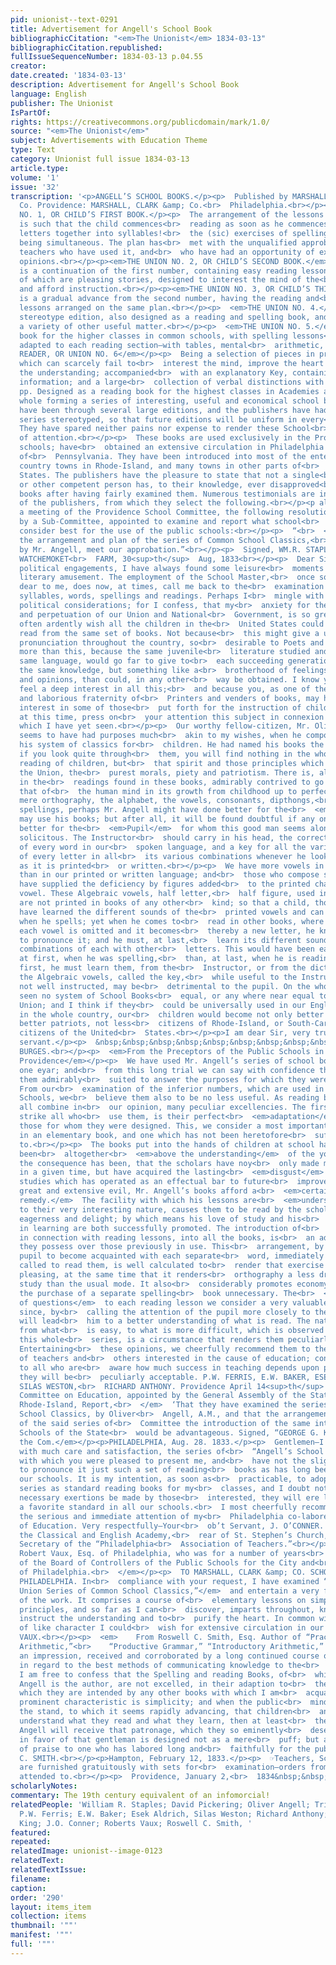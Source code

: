 ```yaml
---
pid: unionist--text-0291
title: Advertisement for Angell's School Book
bibliographicCitation: "<em>The Unionist</em> 1834-03-13"
bibliographicCitation.republished: 
fullIssueSequenceNumber: 1834-03-13 p.04.55
creator: 
date.created: '1834-03-13'
description: Advertisement for Angell's School Book
language: English
publisher: The Unionist
IsPartOf: 
rights: https://creativecommons.org/publicdomain/mark/1.0/
source: "<em>The Unionist</em>"
subject: Advertisements with Education Theme
type: Text
category: Unionist full issue 1834-03-13
article.type: 
volume: '1'
issue: '32'
transcription: '<p>ANGELL’S SCHOOL BOOKS.</p><p>  Published by MARSHALL, BROWN, &amp;
  Co. Providence: MARSHALL, CLARK &amp; Co.<br>  Philadelphia.<br></p><p>THE UNION
  NO. 1, OR CHILD’S FIRST BOOK.</p><p>  The arrangement of the lessons in this book
  is such that the child commences<br>  reading as soon as he commences putting the
  letters together into syllables!<br>  the (sic) exercises of spelling and reading
  being simultaneous. The plan has<br>  met with the unqualified approbation of those
  teachers who have used it, and<br>  who have had an opportunity of expressing their
  opinions.<br></p><p><em>THE UNION NO. 2, OR CHILD’S SECOND BOOK.</em></p><p>  This
  is a continuation of the first number, containing easy reading lessons,<br>  most
  of which are pleasing stories, designed to interest the mind of the<br>  learner
  and afford instruction.<br></p><p><em>THE UNION NO. 3, OR CHILD’S THIRD BOOK</em></p><p>  This
  is a gradual advance from the second number, having the reading and<br>  spelling
  lessons arranged on the same plan.<br></p><p>  <em>THE UNION NO. 4.</em>  A neat
  stereotype edition, also designed as a reading and spelling book, and<br>  containing
  a variety of other useful matter.<br></p><p>  <em>THE UNION NO. 5.</em>  A reading
  book for the higher classes in common schools, with spelling lessons<br>  and definitions
  adapted to each reading section—with tables, mental<br>  arithmetic, &amp;c.<br></p><p><em>SELECT
  READER, OR UNION NO. 6</em></p><p>  Being a selection of pieces in prose and verse,
  which can scarcely fail to<br>  interest the mind, improve the heart and inform
  the understanding; accompanied<br>  with an explanatory Key, containing much useful
  information; and a large<br>  collection of verbal distinctions with illustrations.<br></p><p>  500
  pp. Designed as a reading book for the highest classes in Academies and<br>  Schools.<br></p><p>  The
  whole forming a series of interesting, useful and economical school books.<br></p><p>  They
  have been through several large editions, and the publishers have had the<br>  whole
  series stereotyped, so that future editions will be uniform in every<br>  respect.
  They have spared neither pains nor expense to render these School<br>  Books worthy
  of attention.<br></p><p>  These books are used exclusively in the Providence public
  schools; have<br>  obtained an extensive circulation in Philadelphia and other parts
  of<br>  Pennsylvania. They have been introduced into most of the enterprising and<br>  intelligent
  country towns in Rhode-Island, and many towns in other parts of<br>  the United
  States. The publishers have the pleasure to state that not a single<br>  teacher,
  or other competent person has, to their knowledge, ever disapproved<br>  of these
  books after having fairly examined them. Numerous testimonials are in<br>  possession
  of the publishers, from which they select the following.<br></p><p align="center"><em>RECOMMENDATIONS</em></p><p>  At
  a meeting of the Providence School Committee, the following resolution was<br>  introduced
  by a Sub-Committee, appointed to examine and report what school<br>  books they
  consider best for the use of the public schools:<br></p><p>  “<br>  <em>Resolved,</em>  That
  the arrangement and plan of the series of Common School Classics,<br>  compiled
  by Mr. Angell, meet our approbation.”<br></p><p>  Signed, WM.R. STAPLES, DAVID PICKERING,<br>  <em>Sub-Committee.</em></p><p>  &nbsp;&nbsp;&nbsp;&nbsp;&nbsp;&nbsp;&nbsp;&nbsp;&nbsp;&nbsp;&nbsp;
  WATCHEMOKET<br>  FARM, 30<sup>th</sup>  Aug, 1833<br></p><p>  Dear Sir:—Among my
  political engagements, I have always found some leisure<br>  moments left me for
  literary amusement. The employment of the School Master,<br>  once so useful and
  dear to me, does now, at times, call me back to the<br>  examination of letters,
  syllables, words, spellings and readings. Perhaps I<br>  mingle with all these some
  political considerations; for I confess, that my<br>  anxiety for the preservation
  and perpetuation of our Union and National<br>  Government, is so great, that I
  often ardently wish all the children in the<br>  United States could be taught to
  read from the same set of books. Not because<br>  this might give a uniformity of
  pronunciation throughout the country, so<br>  desirable to Poets and Orators; but
  more than this, because the same juvenile<br>  literature studied and read, in the
  same language, would go far to give to<br>  each succeeding generation not only
  the same knowledge, but something like a<br>  brotherhood of feelings, sentiments,
  and opinions, than could, in any other<br>  way be obtained. I know you as a citizen,
  feel a deep interest in all this;<br>  and because you, as one of the highly useful
  and laborious fraternity of<br>  Printers and venders of books, may have a peculiar
  interest in some of those<br>  put forth for the instruction of children, I shall,
  at this time, press on<br>  your attention this subject in connexion with the best
  which I have yet seen.<br></p><p>  Our worthy fellow-citizen, Mr. Oliver Angell,
  seems to have had purposes much<br>  akin to my wishes, when he composed and published
  his system of classics for<br>  children. He had named his books the “Union;” and
  if you look quite through<br>  them, you will find nothing in the whole, for the
  reading of children, but<br>  that spirit and those principles which alone can preserve
  the Union, the<br>  purest morals, piety and patriotism. There is, also, a progression
  in the<br>  readings found in these books, admirably contrived to go along with
  that of<br>  the human mind in its growth from childhood up to perfect maturity.<br></p><p>  In
  mere orthography, the alphabet, the vowels, consonants, dipthongs,<br>  syllables,
  spellings, perhaps Mr. Angell might have done better for the<br>  <em>Instructor</em>  who
  may use his books; but after all, it will be found doubtful if any one can<br>  do
  better for the<br>  <em>Pupil</em>  for whom this good man seems alone to have been
  solicitous. The Instructor<br>  should carry in his head, the correct pronunciation
  of every word in our<br>  spoken language, and a key for all the various sounds
  of every letter in all<br>  its various combinations whenever he looks at that language
  as it is printed<br>  or written.<br></p><p>  We have more vowels in our spoken
  than in our printed or written language; and<br>  those who compose spelling books
  have supplied the deficiency by figures added<br>  to the printed character of each
  vowel. These Algebraic vowels, half letter,<br>  half figure, used in spelling books,
  are not printed in books of any other<br>  kind; so that a child, though he may
  have learned the different sounds of the<br>  printed vowels and can pronounce them
  when he spells; yet when he comes to<br>  read in other books, where one half of
  each vowel is omitted and it becomes<br>  thereby a new letter, he knows not how
  to pronounce it; and he must, at last,<br>  learn its different sounds in the different
  combinations of each with other<br>  letters. This would have been easier done,
  at first, when he was spelling,<br>  than, at last, when he is reading. Last or
  first, he must learn them, from the<br>  Instructor, or from the dictionary; and
  the Algebraic vowels, called the key,<br>  while useful to the Instructors themselves
  not well instructed, may be<br>  detrimental to the pupil. On the whole, I have
  seen no system of School Books<br>  equal, or any where near equal to Mr. Angell’s
  Union; and I think if they<br>  could be universally used in our English Schools
  in the whole country, our<br>  children would become not only better scholars, but
  better patriots, not less<br>  citizens of Rhode-Island, or South-Carolina and more
  citizens of the United<br>  States.<br></p><p>I am dear Sir, very truly, your obedient
  servant.</p><p>  &nbsp;&nbsp;&nbsp;&nbsp;&nbsp;&nbsp;&nbsp;&nbsp;&nbsp;&nbsp;&nbsp;&nbsp;&nbsp;&nbsp;&nbsp;&nbsp;&nbsp;&nbsp;&nbsp;&nbsp;&nbsp;&nbsp;&nbsp;&nbsp;&nbsp;&nbsp;&nbsp;&nbsp;&nbsp;&nbsp;&nbsp;&nbsp;&nbsp;&nbsp;&nbsp;<br>  TRISTAM
  BURGES.<br></p><p>  <em>From the Preceptors of the Public Schools in the City of
  Providence</em></p><p>  We have used Mr. Angell’s series of school books, for nearly
  one eyar; and<br>  from this long trial we can say with confidence that we believe
  them admirably<br>  suited to answer the purposes for which they were composed.
  From our<br>  examination of the inferior numbers, which are used in the primary
  Schools, we<br>  believe them also to be no less useful. As reading books, they
  all combine in<br>  our opinion, many peculiar excellencies. The first, which will
  strike all who<br>  use them, is their perfect<br>  <em>adaptation</em>  to the<br>  <em>capacities</em>  of
  those for whom they were designed. This, we consider a most important<br>  advantage
  in an elementary book, and one which has not been heretofore<br>  sufficiently attended
  to.<br></p><p>  The books put into the hands of children at school have generally
  been<br>  altogether<br>  <em>above the understanding</em>  of the young mind; and
  the consequence has been, that the scholars have noy<br>  only made much less progress
  in a given time, but have acquired the lasting<br>  <em>disgust</em>  for their
  studies which has operated as an effectual bar to future<br>  improvement. To this
  great and extensive evil, Mr. Angell’s books afford a<br>  <em>certain and easy
  remedy.</em>  The facility with which his lessons are<br>  <em>understood</em>  added
  to their very interesting nature, causes them to be read by the scholar<br>  with
  eagerness and delight; by which means his love of study and his<br>  improvement
  in learning are both successfully promoted. The introduction of<br>  spelling lessons,
  in connection with reading lessons, into all the books, is<br>  an advantage which
  they possess over those previously in use. This<br>  arrangement, by enabling the
  pupil to become acquainted with each separate<br>  word, immediately before he is
  called to read them, is well calculated to<br>  render that exercise correct and
  pleasing, at the same time that it renders<br>  orthography a less dry and uninteresting
  study than the usual mode. It also<br>  considerably promotes economy by rendering
  the purchase of a separate spelling<br>  book unnecessary. The<br>  <em>appending
  of questions</em>  to each reading lesson we consider a very valuable improvement,
  since, by<br>  calling the attention of the pupil more closely to the subject, it
  will lead<br>  him to a better understanding of what is read. The natural gradation
  from what<br>  is easy, to what is more difficult, which is observed throughout
  this whole<br>  series, is a circumstance that renders them peculiarly valuable.
  Entertaining<br>  these opinions, we cheerfully recommend them to the attention
  of teachers and<br>  others interested in the cause of education; confident, that
  to all who are<br>  aware how much success in teaching depends upon proper books,
  they will be<br>  peculiarly acceptable. P.W. FERRIS, E.W. BAKER, ESEK ALDRICH,
  SILAS WESTON,<br>  RICHARD ANTHONY. Providence April 14<sup>th</sup>  , 1831.<br></p><p>  <em>    “The
  Committee on Education, appointed by the General Assembly of the State<br>    of
  Rhode-Island, Report,<br>  </em>  ‘That they have examined the series of Common
  School Classics, by Oliver<br>  Angell, A.M., and that the arrangement and plan
  of the said series of<br>  Committee the introduction of the same into the Public
  Schools of the State<br>  would be advantageous. Signed, “GEORGE G. KING,<br>  <em>For
  the Com.</em></p><p>PHILADELPHIA, Aug. 28. 1833.</p><p>  Gentlemen—I have examined
  with much care and satisfaction, the series of<br>  “Angell’s School Classics,”
  with which you were pleased to present me, and<br>  have not the slightest hesitation
  to pronounce it just such a set of reading<br>  books as has long been wanted in
  our schools. It is my intention, as soon as<br>  practicable, to adopt the whole
  series as standard reading books for my<br>  classes, and I doubt not that if the
  necessary exertions be made by those<br>  interested, they will ere long become
  a favorite standard in all our schools.<br>  I most cheerfully recommend them to
  the serious and immediate attention of my<br>  Philadelphia co-laborers in the field
  of Education. Very respectfully—Your<br>  ob’t Servant, J. O’CONNER. Principal of
  the Classical and English Academy,<br>  rear of St. Stephen’s Church, and Recording
  Secretary of the “Philadelphia<br>  Association of Teachers.”<br></p><p>  <em>    From
  Robert Vaux, Esq. of Philadelphia, who was for a number of years<br>    President
  of the Board of Controllers of the Public Schools for the City and<br>    County
  of Philadelphia.<br>  </em></p><p>  TO MARSHALL, CLARK &amp; CO. SCHOOL BOOK PUBLISHERS,
  PHILADELPHIA. In<br>  compliance with your request, I have examined “<br>  <em>Angell’s
  Union Series of Common School Classics,”</em>  and entertain a very favorable opinion
  of the work. It comprises a course of<br>  elementary lessons on simple and practical
  principles, and so far as I can<br>  discover, imparts throughout, knowledge to
  instruct the understanding and to<br>  purify the heart. In common with all productions
  of like character I could<br>  wish for extensive circulation in our country. ROBERT
  VAUX.<br></p><p>  <em>    From Roswell C. Smith, Esq. Author of “Practical and Mental
  Arithmetic,”<br>    “Productive Grammar,” “Introductory Arithmetic,” &amp;c.<br>  </em></p><p>  From
  an impression, received and corroborated by a long continued course of<br>  instruction,
  in regard to the best methods of communicating knowledge to the<br>  youthful mind,
  I am free to confess that the Spelling and reading Books, of<br>  which Mr. Oliver
  Angell is the author, are not excelled, in their adaption to<br>  the purposes for
  which they are intended by any other books with which I am<br>  acquainted. Their
  prominent characteristic is simplicity; and when the public<br>  mind has taken
  the stand, to which it seems rapidly advancing, that children<br>  and youth must
  understand what they read and what they learn, then at least<br>  the works of Mr.
  Angell will receive that patronage, which they so eminently<br>  deserve. This testimony
  in favor of that gentleman is designed not as a mere<br>  puff; but as a just tribute
  of praise to one who has labored long and<br>  faithfully for the public good. ROSWELL
  C. SMITH.<br></p><p>Hampton, February 12, 1833.</p><p>  ☞Teachers, School Committees
  are furnished gratuitously with sets for<br>  examination—orders from abroad promptly
  attended to.<br></p><p>  Providence, January 2,<br>  1834&nbsp;&nbsp;&nbsp;&nbsp;&nbsp;&nbsp;&nbsp;&nbsp;&nbsp;&nbsp;&nbsp;&nbsp;&nbsp;&nbsp;&nbsp;&nbsp;&nbsp;&nbsp;&nbsp;&nbsp;&nbsp;&nbsp;&nbsp;&nbsp;&nbsp;&nbsp;&nbsp;&nbsp;&nbsp;&nbsp;&nbsp;&nbsp;&nbsp;&nbsp;&nbsp;&nbsp;&nbsp;&nbsp;&nbsp;&nbsp;&nbsp;&nbsp;&nbsp;&nbsp;&nbsp;&nbsp;&nbsp;&nbsp;&nbsp;<br>  2<br></p>'
scholarlyNotes: 
commentary: The 19th century equivalent of an infomorcial!
relatedPeople: 'William R. Staples; David Pickering; Oliver Angell; Tristam Burges;
  P.W. Ferris; E.W. Baker; Esek Aldrich, Silas Weston; Richard Anthony; George G.
  King; J.O. Conner; Roberts Vaux; Roswell C. Smith, '
featured: 
repeated: 
relatedImage: unionist--image-0123
relatedText: 
relatedTextIssue: 
filename: 
caption: 
order: '290'
layout: items_item
collection: items
thumbnail: '""'
manifest: '""'
full: '""'
---
```

